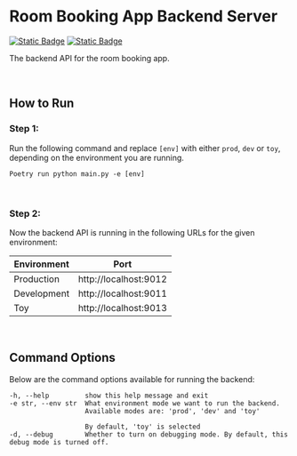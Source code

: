 # Room Booking App Backend Server

[![Static Badge](https://img.shields.io/badge/PostgreSQL-336690?style=for-the-badge)](https://www.postgresql.org/)
[![Static Badge](https://img.shields.io/badge/Python-254F72?style=for-the-badge)](https://www.python.org/downloads/)

The backend API for the room booking app.

<br>

## How to Run

### Step 1:
Run the following command and replace `[env]` with either `prod`, `dev` or `toy`, depending on the environment
you are running.

```
Poetry run python main.py -e [env]
```

<br>

### Step 2:
Now the backend API is running in the following URLs for the given environment:

| Environment | Port |
| ----------- | ---- |
| Production | http://localhost:9012 |
| Development | http://localhost:9011 |
| Toy | http://localhost:9013 |

<br>

## Command Options

Below are the command options available for running the backend:

```
-h, --help         show this help message and exit
-e str, --env str  What environment mode we want to run the backend. 
                   Available modes are: 'prod', 'dev' and 'toy'

                   By default, 'toy' is selected
-d, --debug        Whether to turn on debugging mode. By default, this debug mode is turned off.
```
